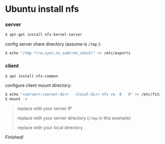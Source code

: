 # Ubuntu install nfs

### server

```bash
$ apt-get install nfs-kernel-server
```

config server share directory (assume is `/tmp` ):
```bash
$ echo "/tmp *(rw,sync,no_subtree_check)" >> /etc/exports
```

### client

```bash
$ apt install nfs-common
```

configure client mount directory:

```bash
$ echo "<server>:<server-dir>	<local-dir>	nfs	rw	0	0" >> /etc/fstab
$ mount -a
```

> replace <server> with your server IP
>
> replace <server-dir> with your server directory (`/tmp` in this example)
>
> replace <local-dir> with your local directory

Finished!